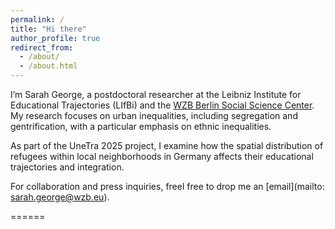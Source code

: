 ```yaml
---
permalink: /
title: "Hi there"
author_profile: true
redirect_from: 
  - /about/
  - /about.html
---
```


I’m Sarah George, a postdoctoral researcher at the Leibniz Institute for Educational Trajectories (LIfBi) and the [WZB Berlin Social Science Center](https://www.wzb.eu/de/personen/sarah-george). My research focuses on urban inequalities, including segregation and gentrification, with a particular emphasis on ethnic inequalities. 

As part of the UneTra 2025 project, I examine how the spatial distribution of refugees within local neighborhoods in Germany affects their educational trajectories and integration.

For collaboration and press inquiries, freel free to drop me an [email](mailto: sarah.george@wzb.eu).

======
